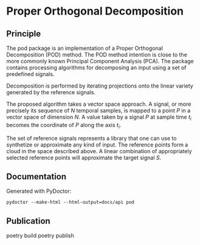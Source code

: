# Proper Orthogonal Decomposition

## Principle
The pod package is an implementation of a Proper Orthogonal Decomposition (POD)
method. The POD method intention is close to the more commonly known 
Principal Component Analysis  (PCA). The package contains processing 
algorithms for decomposing an input using a set of predefined signals.

Decomposition is performed by iterating projections onto the linear variety 
generated by the reference signals.

The proposed algorithm takes a vector space approach. A signal, or more 
precisely its sequence of _N_ temporal samples, is mapped to a point *P* 
in a vector space of dimension _N_. A value taken by a signal *P* at 
sample time _t<sub>i</sub>_ becomes the coordinate of *P* along
the axis _t<sub>i</sub>_.

The set of reference signals represents a library that one can use to 
synthetize or approximate any kind of input. The reference points form a 
cloud in the space described above. A linear combination of appropriately 
selected reference points will approximate the target signal *S*.

## Documentation
Generated with PyDoctor:

`pydoctor --make-html --html-output=docs/api pod`


## Publication
poetry build
poetry publish
